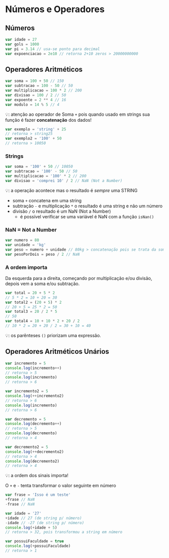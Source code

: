 # Números e Operadores
## Números
```javascript
var idade = 27
var gols = 1000
var pi = 3.14 // usa-se ponto para decimal
var expoenciacao = 2e10 // retorna 2+10 zeros > 20000000000
```
## Operadores Aritméticos
```javascript
var soma = 100 + 50 // 150
var subtracao = 100 - 50 // 50
var multiplicacao = 100 * 2 // 200
var divisao = 100 / 2 // 50
var expoente = 2 ** 4 // 16
var modulo = 14 % 5 // 4
```
💡: atenção ao operador de Soma `+` pois quando usado em strings sua função é fazer **concatenação** dos dados!
```javascript
var exemplo = 'string' + 25
// retorna > string25
var exemplo2 = '100' + 50
// retorna > 10050
```
### Strings
```javascript
var soma = '100' + 50 // 10050
var subtracao = '100' - 50 // 50
var multiplicacao = '100' * 2 // 200
var divisao = 'comprei 10' / 2 // NaN (Not a Number)
```
💡: a operação acontece mas o resultado é *sempre* uma STRING
-  soma `+` concatena em uma string
-  subtração `-` e multiplicação `*` o resultado é uma string e não um número
- divisão `/` o resultado é um NaN (Not a Number)
	- é possível verificar se uma variável é NaN com a função `isNan()`
### NaN = Not a Number
```javascript
var numero = 80
var unidade = 'kg'
var peso = numero + unidade // 80kg > concatenação pois se trata da soma entre dois tipos de dados diferentes (um número e uma string)
var pesoPorDois = peso / 2 // NaN 
```
### A ordem importa
Da esquerda para a direita, começando por multiplicação e/ou divisão, depois vem a soma e/ou subtração.
```javascript
var total = 20 + 5 * 2
// 5 * 2 = 10 + 20 = 30
var total2 = (20 + 5) * 2
// 20 + 5 = 25 * 2 = 50
var total3 = 20 / 2 * 5
// 50
var total4 = 10 + 10 * 2 + 20 / 2
// 10 * 2 = 20 + 20 / 2 = 30 + 10 = 40
```
💡: os parênteses `()` priorizam uma expressão.
## Operadores Aritméticos Unários
```javascript
var incremento = 5
console.log(incremento++)
// retorna > 5
console.log(incremento)
// retorna > 6

var incremento2 = 5
console.log(++incremento2)
// retorna > 6
console.log(incremento)
// retorna > 6
```

```javascript
var decremento = 5
console.log(decremento++)
// retorna > 5
console.log(decremento)
// retorna > 4

var decremento2 = 5
console.log(++decremento2)
// retorna > 4
console.log(decremento2)
// retorna > 4
```
💡: a ordem dos sinais importa!

O `+` e `-` tenta transformar o valor seguinte em número
```javascript
var frase = 'Isso é um teste'
+frase // NaN
-frase // NaN

var idade = '27'
+idade // 27 (de string p/ número)
-idade // -27 (de string p/ número)
console.log(+idade + 5)
// retorna > 32, pois transformou a string em número

var possuiFaculdade = true
console.log(+possuiFaculdade)
// retorna > 1
```